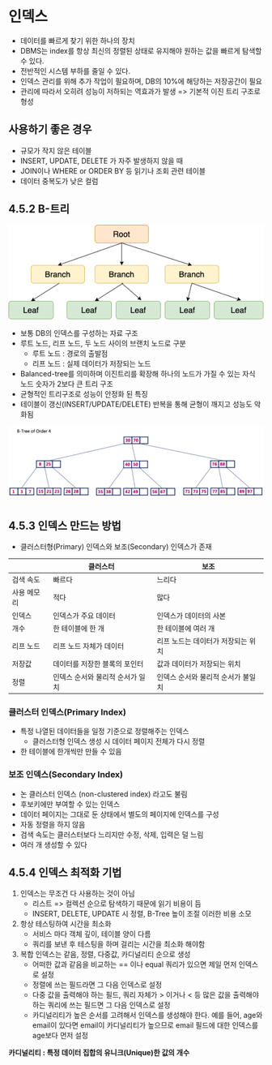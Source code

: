 # 인덱스

- 데이터를 빠르게 찾기 위한 하나의 장치
- DBMS는 index를 항상 최신의 정렬된 상태로 유지해야 원하는 값을 빠르게 탐색할 수 있다.
- 전반적인 시스템 부하를 줄일 수 있다.
- 인덱스 관리를 위해 추가 작업이 필요하며, DB의 10%에 해당하는 저장공간이 필요
- 관리에 따라서 오히려 성능이 저하되는 역효과가 발생 => 기본적 이진 트리 구조로 형성

## 사용하기 좋은 경우

- 규모가 작지 않은 테이블
- INSERT, UPDATE, DELETE 가 자주 발생하지 않을 때
- JOIN이나 WHERE or ORDER BY 등 읽기나 조회 관련 테이블
- 데이터 중복도가 낮은 컬럼

## 4.5.2 B-트리

![B-Tree](image-1.png)

- 보통 DB의 인덱스를 구성하는 자료 구조
- 루트 노드, 리프 노드, 두 노드 사이의 브랜치 노드로 구분
  - 루트 노드 : 경로의 출발점
  - 리프 노드 : 실제 데이터가 저장되는 노드
- Balanced-tree를 의미하며 이진트리를 확장해 하나의 노드가 가질 수 있는 자식 노드 숫자가 2보다 큰 트리 구조
- 균형적인 트리구조로 성능이 안정화 된 특징
- 테이블이 갱신(INSERT/UPDATE/DELETE) 반복을 통해 균형이 깨지고 성능도 악화됨

![B-Tree-1](image.png)

## 4.5.3 인덱스 만드는 방법

- 클러스터형(Primary) 인덱스와 보조(Secondary) 인덱스가 존재

| 　          | 클러스터                         | 보조                               |
| ----------- | -------------------------------- | ---------------------------------- |
| 검색 속도   | 빠르다                           | 느리다                             |
| 사용 메모리 | 적다                             | 많다                               |
| 인덱스      | 인덱스가 주요 데이터             | 인덱스가 데이터의 사본             |
| 개수        | 한 테이블에 한 개                | 한 테이블에 여러 개                |
| 리프 노드   | 리프 노드 자체가 데이터          | 리프 노드는 데이터가 저장되는 위치 |
| 저장값      | 데이터를 저장한 블록의 포인터    | 값과 데이터가 저장되는 위치        |
| 정렬        | 인덱스 순서와 물리적 순서가 일치 | 인덱스 순서와 물리적 순서가 불일치 |

### 클러스터 인덱스(Primary Index)

- 특정 나열된 데이터들을 일정 기준으로 정렬해주는 인덱스
  - 클러스터형 인덱스 생성 시 데이터 페이지 전체가 다시 정렬
- 한 테이블에 한개씩만 만들 수 있음

### 보조 인덱스(Secondary Index)

- 논 클러스터 인덱스 (non-clustered index) 라고도 불림
- 후보키에만 부여할 수 있는 인덱스
- 데이터 페이지는 그대로 둔 상태에서 별도의 페이지에 인덱스를 구성
- 자동 정렬을 하지 않음
- 검색 속도는 클러스터보다 느리지만 수정, 삭제, 입력은 덜 느림
- 여러 개 생성할 수 있다

## 4.5.4 인덱스 최적화 기법

1. 인덱스는 무조건 다 사용하는 것이 아님
   - 리스트 => 컬렉션 순으로 탐색하기 때문에 읽기 비용이 듬
   - INSERT, DELETE, UPDATE 시 정렬, B-Tree 높이 조절 이러한 비용 소모
2. 항상 테스팅하여 시간을 최소화
   - 서비스 마다 객체 깊이, 테이블 양이 다름
   - 쿼리를 보낸 후 테스팅을 하며 걸리는 시간을 최소화 해야함
3. 복합 인덱스는 같음, 정렬, 다중값, 카디널리티 순으로 생성
   - 어떠한 값과 같음을 비교하는 == 이나 equal 쿼리가 있으면 제일 먼저 인덱스로 설정
   - 정렬에 쓰는 필드라면 그 다음 인덱스로 설정
   - 다중 값을 출력해야 하는 필드, 쿼리 자체가 > 이거나 < 등 많은 값을 출력해야 하는 쿼리에 쓰는 필드면 그 다음 인덱스로 설정
   - 카디널리티가 높은 순서를 고려해서 인덱스를 생성해야 한다. 예를 들어, age와 email이 있다면 email이 카디널리티가 높으므로 email 필드에 대한 인덱스를 age보다 먼저 설정

**카디널리티 : 특정 데이터 집합의 유니크(Unique)한 값의 개수**
